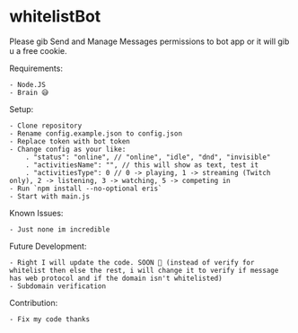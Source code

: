 # whitelistBot

Please gib Send and Manage Messages permissions to bot app or it will gib u a free cookie.

Requirements:

    - Node.JS
    - Brain 😅

Setup:

    - Clone repository
    - Rename config.example.json to config.json
    - Replace token with bot token
    - Change config as your like:
        . "status": "online", // "online", "idle", "dnd", "invisible"
        . "activitiesName": "", // this will show as text, test it
        . "activitiesType": 0 // 0 -> playing, 1 -> streaming (Twitch only), 2 -> listening, 3 -> watching, 5 -> competing in
    - Run `npm install --no-optional eris`
    - Start with main.js

Known Issues:

    - Just none im incredible

Future Development:

    - Right I will update the code. SOON 👀 (instead of verify for whitelist then else the rest, i will change it to verify if message has web protocol and if the domain isn't whitelisted)
    - Subdomain verification

Contribution:

    - Fix my code thanks